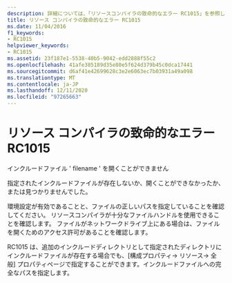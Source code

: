 ```yaml
---
description: 詳細については、「リソースコンパイラの致命的なエラー RC1015」を参照してください。
title: リソース コンパイラの致命的なエラー RC1015
ms.date: 11/04/2016
f1_keywords:
- RC1015
helpviewer_keywords:
- RC1015
ms.assetid: 23f187e1-5538-40b5-9042-edd2888f55c2
ms.openlocfilehash: 41afe385189d35e80e5f624d379b45c0dca17441
ms.sourcegitcommit: d6af41e42699628c3e2e6063ec7b03931a49a098
ms.translationtype: MT
ms.contentlocale: ja-JP
ms.lasthandoff: 12/11/2020
ms.locfileid: "97265663"
---
```

# <a name="resource-compiler-fatal-error-rc1015"></a>リソース コンパイラの致命的なエラー RC1015

インクルードファイル ' filename ' を開くことができません

指定されたインクルードファイルが存在しないか、開くことができなかったか、または見つかりませんでした。

環境設定が有効であることと、ファイルの正しいパスを指定していることを確認してください。 リソースコンパイラが十分なファイルハンドルを使用できることを確認します。 ファイルがネットワークドライブ上にある場合は、ファイルを開くためのアクセス許可があることを確認します。

RC1015 は、追加のインクルードディレクトリとして指定されたディレクトリにインクルードファイルが存在する場合でも、[構成プロパティ-> リソース-> 全般] プロパティページで指定することができます。インクルードファイルへの完全なパスを指定します。

